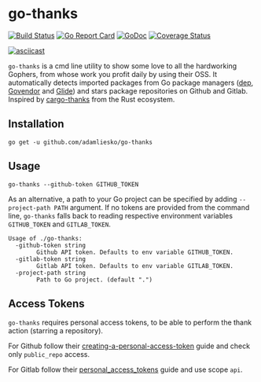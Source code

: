 # go-thanks
[![Build Status](https://secure.travis-ci.org/adamliesko/go-thanks.svg)](http://travis-ci.org/adamliesko/go-thanks)
[![Go Report Card](https://goreportcard.com/badge/github.com/adamliesko/go-thanks)](https://goreportcard.com/report/github.com/adamliesko/go-thanks)
[![GoDoc](https://godoc.org/github.com/adamliesko/go-thanks?status.svg)](https://godoc.org/github.com/adamliesko/go-thanks) 
[![Coverage Status](https://img.shields.io/coveralls/adamliesko/go-thanks.svg)](https://coveralls.io/r/adamliesko/go-thanks?branch=master)

[![asciicast](https://asciinema.org/a/168466.png)](https://asciinema.org/a/168466)

`go-thanks` is a cmd line utility to show some love to all the hardworking Gophers, from whose work you profit daily by using their OSS.
It  automatically detects imported packages from Go package managers ([dep](https://github.com/golang/dep), [Govendor](https://github.com/kardianos/govendor) and [Glide](https://github.com/Masterminds/glide)) 
and stars package repositories on Github and Gitlab. Inspired by [cargo-thanks](https://github.com/softprops/cargo-thanks) from the Rust ecosystem.

## Installation
```
go get -u github.com/adamliesko/go-thanks
```

## Usage

```
go-thanks --github-token GITHUB_TOKEN
``` 

As an alternative, a path to your Go project can be specified
by adding `--project-path PATH` argument. If no tokens are provided from the command line, `go-thanks` falls back to reading
respective environment variables `GITHUB_TOKEN` and `GITLAB_TOKEN`.

```
Usage of ./go-thanks:
  -github-token string
    	Github API token. Defaults to env variable GITHUB_TOKEN.
  -gitlab-token string
    	Gitlab API token. Defaults to env variable GITLAB_TOKEN.
  -project-path string
    	Path to Go project. (default ".")
```

## Access Tokens

`go-thanks` requires personal access tokens, to be able to perform the thank action (starring a repository).

For Github follow their [creating-a-personal-access-token](https://help.github.com/articles/creating-a-personal-access-token-for-the-command-line/) 
guide and check only `public_repo` access.

For Gitlab follow their [personal_access_tokens](https://docs.gitlab.com/ce/user/profile/personal_access_tokens.html) 
guide and use scope `api`.

